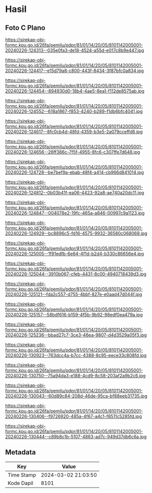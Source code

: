 # Hasil

## Foto C Plano

https://sirekap-obj-formc.kpu.go.id/26fa/pemilu/pdpr/81/01/14/20/05/8101142005001-20240226-124313--035e0fa3-de18-4524-a55d-e017c8b9e447.jpg

https://sirekap-obj-formc.kpu.go.id/26fa/pemilu/pdpr/81/01/14/20/05/8101142005001-20240226-124417--e15d79a8-c800-443f-8434-3f87bfc0a834.jpg

https://sirekap-obj-formc.kpu.go.id/26fa/pemilu/pdpr/81/01/14/20/05/8101142005001-20240226-124454--894930d0-18b4-4ae5-8ea1-f112de8575ab.jpg

https://sirekap-obj-formc.kpu.go.id/26fa/pemilu/pdpr/81/01/14/20/05/8101142005001-20240226-124552--618a1867-f853-4240-b289-f1db6bfc4041.jpg

https://sirekap-obj-formc.kpu.go.id/26fa/pemilu/pdpr/81/01/14/20/05/8101142005001-20240226-124617--8fc0cb4d-48fd-4359-b3e5-2a079cceffd6.jpg

https://sirekap-obj-formc.kpu.go.id/26fa/pemilu/pdpr/81/01/14/20/05/8101142005001-20240226-124656--26ff386c-7f5f-4955-8fc6-c307ffe7d648.jpg

https://sirekap-obj-formc.kpu.go.id/26fa/pemilu/pdpr/81/01/14/20/05/8101142005001-20240226-124728--be7bef9a-ebab-48f4-a414-cb966d841014.jpg

https://sirekap-obj-formc.kpu.go.id/26fa/pemilu/pdpr/81/01/14/20/05/8101142005001-20240226-124812--0b03b41f-ea06-4423-92a8-ae740a20dc11.jpg

https://sirekap-obj-formc.kpu.go.id/26fa/pemilu/pdpr/81/01/14/20/05/8101142005001-20240226-124847--004078e2-19fc-465a-a846-00997c9a1123.jpg

https://sirekap-obj-formc.kpu.go.id/26fa/pemilu/pdpr/81/01/14/20/05/8101142005001-20240226-124929--bc8896c5-fd16-4575-9932-36580c068069.jpg

https://sirekap-obj-formc.kpu.go.id/26fa/pemilu/pdpr/81/01/14/20/05/8101142005001-20240226-125005--1f91edfb-6e64-4f1d-b2d4-b330c86656e4.jpg

https://sirekap-obj-formc.kpu.go.id/26fa/pemilu/pdpr/81/01/14/20/05/8101142005001-20240226-125044--3910b067-cfeb-4431-8c00-4940718439d3.jpg

https://sirekap-obj-formc.kpu.go.id/26fa/pemilu/pdpr/81/01/14/20/05/8101142005001-20240226-125121--fda2c557-d755-4bbf-827e-e0aad47d044f.jpg

https://sirekap-obj-formc.kpu.go.id/26fa/pemilu/pdpr/81/01/14/20/05/8101142005001-20240226-125157--58bdf616-b159-4f5b-9b92-98edf0ea479a.jpg

https://sirekap-obj-formc.kpu.go.id/26fa/pemilu/pdpr/81/01/14/20/05/8101142005001-20240226-125236--bbad27c7-3ce3-46ea-9807-d4d3529a05f3.jpg

https://sirekap-obj-formc.kpu.go.id/26fa/pemilu/pdpr/81/01/14/20/05/8101142005001-20240226-130923--763dcc4a-b7cc-4388-8c95-eece33c808fd.jpg

https://sirekap-obj-formc.kpu.go.id/26fa/pemilu/pdpr/81/01/14/20/05/8101142005001-20240226-130750--75a94da3-e188-4cd9-8c58-203af2a9b2c6.jpg

https://sirekap-obj-formc.kpu.go.id/26fa/pemilu/pdpr/81/01/14/20/05/8101142005001-20240226-130043--60d89c84-208d-46de-95ca-bf88eeb31735.jpg

https://sirekap-obj-formc.kpu.go.id/26fa/pemilu/pdpr/81/01/14/20/05/8101142005001-20240226-130406--f9726920-485a-4f67-a4c1-f8511c5285fd.jpg

https://sirekap-obj-formc.kpu.go.id/26fa/pemilu/pdpr/81/01/14/20/05/8101142005001-20240226-130444--c89b8c1b-5107-4863-ad7c-949d37db6c6a.jpg


## Metadata

| Key        | Value               |
| ---------- | ------------------- |
| Time Stamp | 2024-03-02 21:03:50 |
| Kode Dapil | 8101                |



